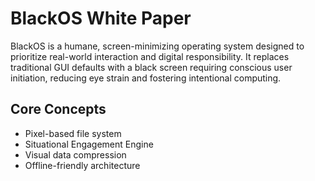 # BlackOS White Paper

BlackOS is a humane, screen-minimizing operating system designed to prioritize real-world interaction and digital responsibility. It replaces traditional GUI defaults with a black screen requiring conscious user initiation, reducing eye strain and fostering intentional computing.

## Core Concepts
- Pixel-based file system
- Situational Engagement Engine
- Visual data compression
- Offline-friendly architecture

